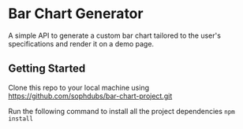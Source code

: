 # Bar Chart Generator

 A simple API to generate a custom bar chart tailored to the user's specifications and render it on a demo page.

 ## Getting Started

 Clone this repo to your local machine using https://github.com/sophdubs/bar-chart-project.git

 Run the following command to install all the project dependencies
`npm install`


